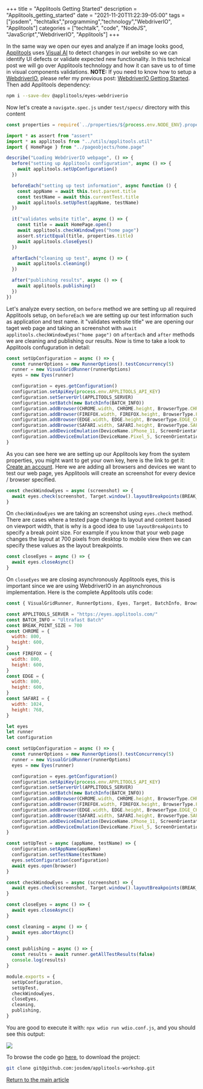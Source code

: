 +++
title =  "Applitools Getting Started"
description = "Applitools_getting_started"
date = "2021-11-20T11:22:39-05:00"
tags = ["josdem", "techtalks","programming","technology","WebdriverIO", "Applitools"]
categories = ["techtalk", "code", "NodeJS", "JavaScript","WebdriverIO", "Applitools"]
+++

In the same way we open our eyes and analyze if an image looks good, [Applitools](https://applitools.com/) uses [Visual AI](https://www.syte.ai/blog/visual-ai/what-is-visual-ai/) to detect changes in our website so we can identify UI defects or validate expected new functionality. In this technical post we will go over Applitools technology and how it can save us to of time in visual components validations. **NOTE:** If you need to know how to setup a [WebdriverIO](https://webdriver.io/), please refer my previous post: [WebdriverIO Getting Started](/techtalk/ux/webdriverio_getting_started/). Then add Applitools dependency:

```bash
npm i --save-dev @applitools/eyes-webdriverio
```

Now let's create a `navigate.spec.js` under `test/specs/` directory with this content

```javascript
const properties = require(`../properties/${process.env.NODE_ENV}.properties`)

import * as assert from "assert"
import * as applitools from "../utils/applitools.util"
import { HomePage } from "../pageobjects/home.page"

describe("Loading WebdriverIO webpage", () => {
  before("setting up Applitools configuration", async () => {
    await applitools.setUpConfiguration()
  })

  beforeEach("setting up test information", async function () {
    const appName = await this.test.parent.title
    const testName = await this.currentTest.title
    await applitools.setUpTest(appName, testName)
  })

  it("validates website title", async () => {
    const title = await HomePage.open()
    await applitools.checkWindowEyes("home page")
    assert.strictEqual(title, properties.title)
    await applitools.closeEyes()
  })

  afterEach("cleaning up test", async () => {
    await applitools.cleaning()
  })

  after("publishing results", async () => {
    await applitools.publishing()
  })
})
```

Let's analyze every section, on `before` method we are setting up all required Applitools setup, on `beforeEach` we are setting up our test information such as application and test name. it "validates website title" we are opening our taget web page and taking an screenshot with `await applitools.checkWindowEyes("home page")` on `afterEach` and `after` methods we are cleaning and publishing our results. Now is time to take a look to Applitools confuguration in detail:

```javascript
const setUpConfiguration = async () => {
  const runnerOptions = new RunnerOptions().testConcurrency(5)
  runner = new VisualGridRunner(runnerOptions)
  eyes = new Eyes(runner)

  configuration = eyes.getConfiguration()
  configuration.setApiKey(process.env.APPLITOOLS_API_KEY)
  configuration.setServerUrl(APPLITOOLS_SERVER)
  configuration.setBatch(new BatchInfo(BATCH_INFO))
  configuration.addBrowser(CHROME.width, CHROME.height, BrowserType.CHROME)
  configuration.addBrowser(FIREFOX.width, FIREFOX.height, BrowserType.FIREFOX)
  configuration.addBrowser(EDGE.width, EDGE.height, BrowserType.EDGE_CHROMIUM)
  configuration.addBrowser(SAFARI.width, SAFARI.height, BrowserType.SAFARI)
  configuration.addDeviceEmulation(DeviceName.iPhone_11, ScreenOrientation.PORTRAIT)
  configuration.addDeviceEmulation(DeviceName.Pixel_5, ScreenOrientation.PORTRAIT)
}
```

As you can see here we are setting up our Applitools key from the system properties, you might want to get your own key, here is the link to get it: [Create an account](https://auth.applitools.com/users/register). Here we are adding all browsers and devices we want to test our web page, yes Applitools will create an screenshot for every device / browser specified.

```javascript
const checkWindowEyes = async (screenshot) => {
  await eyes.check(screenshot, Target.window().layoutBreakpoints(BREAK_POINT_SIZE))
}
```

On `checkWindowEyes` we are taking an screenshot using `eyes.check` method. There are cases where a tested page change its layout and content based on viewport width, that is why is a good idea to use `layoutBreakpoints` to specify a break point size. For example if you know that your web page changes the layout at 700 pixels from desktop to mobile view then we can specify these values as the layout breakpoints.

```javascript
const closeEyes = async () => {
  await eyes.closeAsync()
}
```

On `closeEyes` we are closing asynchronously Applitools eyes, this is important since we are using WebdriverIO in an asynchronous implementation. Here is the complete Applitools utils code:

```javascript
const { VisualGridRunner, RunnerOptions, Eyes, Target, BatchInfo, BrowserType, DeviceName, ScreenOrientation } = require("@applitools/eyes-webdriverio")

const APPLITOOLS_SERVER = "https://eyes.applitools.com/"
const BATCH_INFO = "Ultrafast Batch"
const BREAK_POINT_SIZE = 700
const CHROME = {
  width: 800,
  height: 600,
}
const FIREFOX = {
  width: 800,
  height: 600,
}
const EDGE = {
  width: 800,
  height: 600,
}
const SAFARI = {
  width: 1024,
  height: 768,
}

let eyes
let runner
let configuration

const setUpConfiguration = async () => {
  const runnerOptions = new RunnerOptions().testConcurrency(5)
  runner = new VisualGridRunner(runnerOptions)
  eyes = new Eyes(runner)

  configuration = eyes.getConfiguration()
  configuration.setApiKey(process.env.APPLITOOLS_API_KEY)
  configuration.setServerUrl(APPLITOOLS_SERVER)
  configuration.setBatch(new BatchInfo(BATCH_INFO))
  configuration.addBrowser(CHROME.width, CHROME.height, BrowserType.CHROME)
  configuration.addBrowser(FIREFOX.width, FIREFOX.height, BrowserType.FIREFOX)
  configuration.addBrowser(EDGE.width, EDGE.height, BrowserType.EDGE_CHROMIUM)
  configuration.addBrowser(SAFARI.width, SAFARI.height, BrowserType.SAFARI)
  configuration.addDeviceEmulation(DeviceName.iPhone_11, ScreenOrientation.PORTRAIT)
  configuration.addDeviceEmulation(DeviceName.Pixel_5, ScreenOrientation.PORTRAIT)
}

const setUpTest = async (appName, testName) => {
  configuration.setAppName(appName)
  configuration.setTestName(testName)
  eyes.setConfiguration(configuration)
  await eyes.open(browser)
}

const checkWindowEyes = async (screenshot) => {
  await eyes.check(screenshot, Target.window().layoutBreakpoints(BREAK_POINT_SIZE))
}

const closeEyes = async () => {
  await eyes.closeAsync()
}

const cleaning = async () => {
  await eyes.abortAsync()
}

const publishing = async () => {
  const results = await runner.getAllTestResults(false)
  console.log(results)
}

module.exports = {
  setUpConfiguration,
  setUpTest,
  checkWindowEyes,
  closeEyes,
  cleaning,
  publishing,
}
``` 

You are good to execute it with: `npx wdio run wdio.conf.js`, and you should see this output:

<img src="/img/techtalks/ux/applitools.png">

To browse the code go [here](https://github.com/josdem/applitools-workshop), to download the project:

```bash
git clone git@github.com:josdem/applitools-workshop.git
```

[Return to the main article](/techtalk/ux)